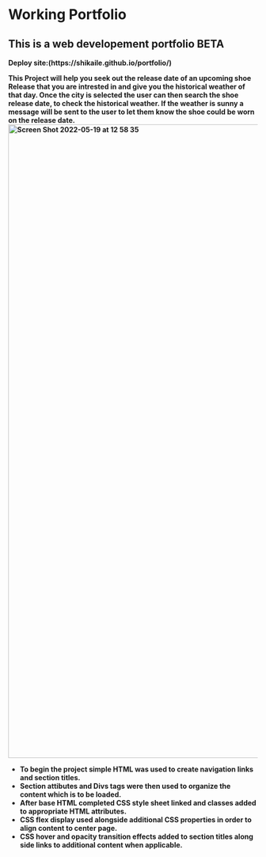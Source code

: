 <h1>Working Portfolio</h1>
<h2>This is a web developement portfolio <span>BETA</span></h2>
<b> Deploy site:(https://shikaile.github.io/portfolio/) <b>
<p> This Project will help you seek out the release date of an upcoming shoe Release that you are intrested in and give you the historical weather of that day. Once the city is selected the user can then search the shoe release date, to check the historical weather. If the weather is sunny a message will be sent to the user to let them know the shoe could be worn on the release date.
<img width="1280" alt="Screen Shot 2022-05-19 at 12 58 35" src="https://user-images.githubusercontent.com/87043223/169438733-963682b1-c685-43e9-8261-b643132601f6.png">


<ul>
   <li>To begin the project simple HTML was used to create navigation links and section titles.
   <li> Section attibutes and Divs tags were then used to organize the content which is to be loaded.
   <li>After base HTML completed CSS style sheet linked and classes added to appropriate HTML attributes.
   <li>CSS flex display used alongside additional CSS properties in order to align content to center page. 
   <li>CSS hover and opacity transition effects added to section titles along side links to additional content when applicable.
 
   
